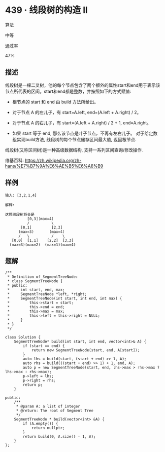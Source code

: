 # 439 · 线段树的构造 II

算法

中等

通过率

47%

## 描述

线段树是一棵二叉树，他的每个节点包含了两个额外的属性start和end用于表示该节点所代表的区间。start和end都是整数，并按照如下的方式赋值:

- 根节点的 start 和 end 由 build 方法所给出。

- 对于节点 A 的左儿子，有 start=A.left, end=(A.left + A.right) / 2。

- 对于节点 A 的右儿子，有 start=(A.left + A.right) / 2 + 1, end=A.right。

- 如果 start 等于 end, 那么该节点是叶子节点，不再有左右儿子。
对于给定数组实现build方法, 线段树的每个节点储存区间最大值, 返回根节点.

线段树(又称区间树)是一种高级数据结构, 支持一系列区间查询/修改操作.

维基百科: https://zh.wikipedia.org/zh-hans/%E7%B7%9A%E6%AE%B5%E6%A8%B9


## 样例

    输入: [3,2,1,4]
    
    解释: 
    
    这颗线段树将会是
              [0,3](max=4)
              /          \
           [0,1]         [2,3]    
          (max=3)       (max=4)
          /   \          /    \    
       [0,0]  [1,1]    [2,2]  [3,3]
      (max=3)(max=2)  (max=1)(max=4)

## 题解

    /**
     * Definition of SegmentTreeNode:
     * class SegmentTreeNode {
     * public:
     *     int start, end, max;
     *     SegmentTreeNode *left, *right;
     *     SegmentTreeNode(int start, int end, int max) {
     *         this->start = start;
     *         this->end = end;
     *         this->max = max;
     *         this->left = this->right = NULL;
     *     }
     * }
     */
    
    class Solution {
        SegmentTreeNode* build(int start, int end, vector<int>& A) {
            if (start == end) {
                return new SegmentTreeNode(start, end, A[start]);
            }
            auto lhs = build(start, (start + end) >> 1, A);
            auto rhs = build(((start + end) >> 1) + 1, end, A);
            auto p = new SegmentTreeNode(start, end, lhs->max > rhs->max ? lhs->max : rhs->max);
            p->left = lhs;
            p->right = rhs;
            return p;
        }
    
    public:
        /**
         * @param A: a list of integer
         * @return: The root of Segment Tree
         */
        SegmentTreeNode * build(vector<int> &A) {
            if (A.empty()) {
                return nullptr;
            }
            return build(0, A.size() - 1, A);
        }
    };
    
